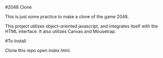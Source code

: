 #2048 Clone

This is just some practice to make a clone of the game 2048.

This project utilizes object-oriented javascript, and integrates itself with the HTML interface. It also utilizes Canvas and Mousetrap.

#To Install

Clone this repo open index.html.
